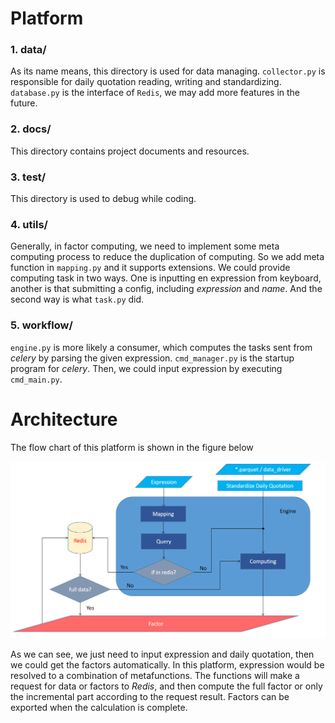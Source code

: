 # Platform

### 1. data/
As its name means, this directory is used for data managing. `collector.py` is responsible for daily quotation reading, writing and standardizing. `database.py` is the interface of `Redis`, we may add more features in the future.

### 2. docs/
This directory contains project documents and resources.

### 3. test/
This directory is used to debug while coding.

### 4. utils/
Generally, in factor computing, we need to implement some meta computing process to reduce the duplication of computing. So we add meta function in `mapping.py` and it supports extensions. We could provide computing task in two ways. One is inputting en expression from keyboard, another is that submitting a config, including *expression* and *name*. And the second way is what `task.py` did.

### 5. workflow/
`engine.py` is more likely a consumer, which computes the tasks sent from *celery* by parsing the given expression. `cmd_manager.py` is the startup program for *celery*. Then, we could input expression by executing `cmd_main.py`.

# Architecture
The flow chart of this platform is shown in the figure below

![](docs/architecture.png)

As we can see, we just need to input expression and daily quotation, then we could get the factors automatically. In this platform, expression would be resolved to a combination of metafunctions. The functions will make a request for data or factors to *Redis*, and then compute the full factor or only the incremental part according to the request result. Factors can be exported when the calculation is complete.